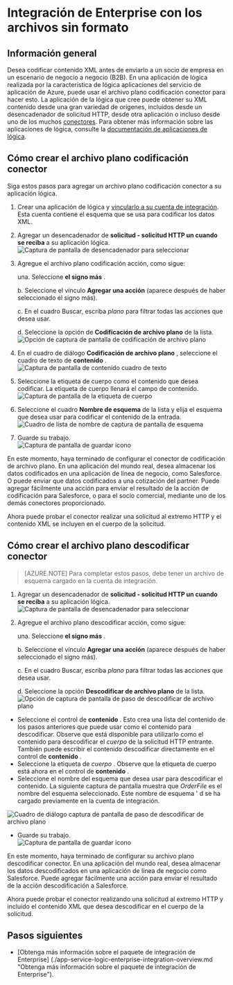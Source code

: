 <properties
    pageTitle="Más información sobre cómo codificar o descodificar archivos sin formato con las aplicaciones empresariales Integration Pack y lógica | Servicio de aplicaciones de Microsoft Azure | Microsoft Azure"
    description="Usar las características de Enterprise Integration Pack y lógica de aplicaciones para codificar o descodificar archivos sin formato"
    services="app-service\logic"
    documentationCenter=".net,nodejs,java"
    authors="msftman"
    manager="erikre"
    editor="cgronlun"/>

<tags 
    ms.service="logic-apps" 
    ms.workload="integration" 
    ms.tgt_pltfrm="na" 
    ms.devlang="na" 
    ms.topic="article" 
    ms.date="07/08/2016" 
    ms.author="deonhe"/>

# <a name="enterprise-integration-with-flat-files"></a>Integración de Enterprise con los archivos sin formato

## <a name="overview"></a>Información general

Desea codificar contenido XML antes de enviarlo a un socio de empresa en un escenario de negocio a negocio (B2B). En una aplicación de lógica realizada por la característica de lógica aplicaciones del servicio de aplicación de Azure, puede usar el archivo plano codificación conector para hacer esto. La aplicación de la lógica que cree puede obtener su XML contenido desde una gran variedad de orígenes, incluidos desde un desencadenador de solicitud HTTP, desde otra aplicación o incluso desde uno de los muchos [conectores](../connectors/apis-list.md). Para obtener más información sobre las aplicaciones de lógica, consulte la [documentación de aplicaciones de lógica](./app-service-logic-what-are-logic-apps.md "más información sobre las aplicaciones de lógica").  

## <a name="how-to-create-the-flat-file-encoding-connector"></a>Cómo crear el archivo plano codificación conector

Siga estos pasos para agregar un archivo plano codificación conector a su aplicación lógica.

1. Crear una aplicación de lógica y [vincularlo a su cuenta de integración](./app-service-logic-enterprise-integration-accounts.md "información sobre cómo vincular una cuenta de integración a una aplicación de lógica"). Esta cuenta contiene el esquema que se usa para codificar los datos XML.  
2. Agregar un desencadenador de **solicitud - solicitud HTTP un cuando se reciba** a su aplicación lógica.  
![Captura de pantalla de desencadenador para seleccionar](./media/app-service-logic-enterprise-integration-flatfile/flatfile-1.png)    
3. Agregue el archivo plano codificación acción, como sigue:

    una. Seleccione **el signo más** .

    b. Seleccione el vínculo **Agregar una acción** (aparece después de haber seleccionado el signo más).

    c. En el cuadro Buscar, escriba *plano* para filtrar todas las acciones que desea usar.

    d. Seleccione la opción de **Codificación de archivo plano** de la lista.   
![Opción de captura de pantalla de codificación de archivo plano](./media/app-service-logic-enterprise-integration-flatfile/flatfile-2.png)   
4. En el cuadro de diálogo **Codificación de archivo plano** , seleccione el cuadro de texto de **contenido** .  
![Captura de pantalla de contenido cuadro de texto](./media/app-service-logic-enterprise-integration-flatfile/flatfile-3.png)  
5. Seleccione la etiqueta de cuerpo como el contenido que desea codificar. La etiqueta de cuerpo llenará el campo de contenido.     
![Captura de pantalla de la etiqueta de cuerpo](./media/app-service-logic-enterprise-integration-flatfile/flatfile-4.png)  
6. Seleccione el cuadro **Nombre de esquema** de la lista y elija el esquema que desea usar para codificar el contenido de la entrada.    
![Cuadro de lista de nombre de captura de pantalla de esquema](./media/app-service-logic-enterprise-integration-flatfile/flatfile-5.png)  
7. Guarde su trabajo.   
![Captura de pantalla de guardar icono](./media/app-service-logic-enterprise-integration-flatfile/flatfile-6.png)  

En este momento, haya terminado de configurar el conector de codificación de archivo plano. En una aplicación del mundo real, desea almacenar los datos codificados en una aplicación de línea de negocio, como Salesforce. O puede enviar que datos codificados a una cotización del partner. Puede agregar fácilmente una acción para enviar el resultado de la acción de codificación para Salesforce, o para el socio comercial, mediante uno de los demás conectores proporcionado.

Ahora puede probar el conector realizar una solicitud al extremo HTTP y el contenido XML se incluyen en el cuerpo de la solicitud.  

## <a name="how-to-create-the-flat-file-decoding-connector"></a>Cómo crear el archivo plano descodificar conector

>[AZURE.NOTE] Para completar estos pasos, debe tener un archivo de esquema cargado en la cuenta de integración.

1. Agregar un desencadenador de **solicitud - solicitud HTTP un cuando se reciba** a su aplicación lógica.  
![Captura de pantalla de desencadenador para seleccionar](./media/app-service-logic-enterprise-integration-flatfile/flatfile-1.png)    
2. Agregue el archivo plano descodificar acción, como sigue:

    una. Seleccione **el signo más** .

    b. Seleccione el vínculo **Agregar una acción** (aparece después de haber seleccionado el signo más).

    c. En el cuadro Buscar, escriba *plano* para filtrar todas las acciones que desea usar.

    d. Seleccione la opción **Descodificar de archivo plano** de la lista.   
![Opción de captura de pantalla de paso de descodificar de archivo plano](./media/app-service-logic-enterprise-integration-flatfile/flatfile-2.png)   
- Seleccione el control de **contenido** . Esto crea una lista del contenido de los pasos anteriores que puede usar como el contenido para descodificar. Observe que está disponible para utilizarlo como el contenido para descodificar el *cuerpo* de la solicitud HTTP entrante. También puede escribir el contenido descodificar directamente en el control de **contenido** .     
- Seleccione la etiqueta de *cuerpo* . Observe que la etiqueta de cuerpo está ahora en el control de **contenido** .
- Seleccione el nombre del esquema que desea usar para descodificar el contenido. La siguiente captura de pantalla muestra que *OrderFile* es el nombre del esquema seleccionado. Este nombre de esquema ' d se ha cargado previamente en la cuenta de integración.

 ![Cuadro de diálogo captura de pantalla de paso de descodificar de archivo plano](./media/app-service-logic-enterprise-integration-flatfile/flatfile-decode-1.png)    
- Guarde su trabajo.  
![Captura de pantalla de guardar icono](./media/app-service-logic-enterprise-integration-flatfile/flatfile-6.png)    

En este momento, haya terminado de configurar su archivo plano descodificar conector. En una aplicación del mundo real, desea almacenar los datos descodificados en una aplicación de línea de negocio como Salesforce. Puede agregar fácilmente una acción para enviar el resultado de la acción descodificación a Salesforce.

Ahora puede probar el conector realizando una solicitud al extremo HTTP y incluido el contenido XML que desea descodificar en el cuerpo de la solicitud.  

## <a name="next-steps"></a>Pasos siguientes
- [Obtenga más información sobre el paquete de integración de Enterprise] (./app-service-logic-enterprise-integration-overview.md "Obtenga más información sobre el paquete de integración de Enterprise").  
